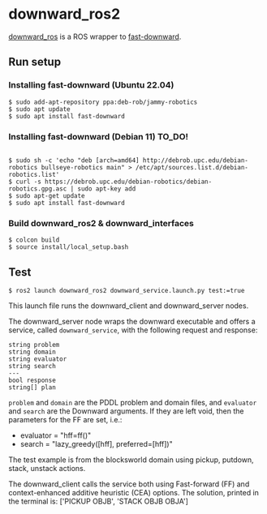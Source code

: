 # downward_ros2

[downward_ros](https://gitioc.upc.edu/jan.rosell/downward_ros) is a ROS wrapper to [fast-downward](https://www.fast-downward.org/).

## Run setup

### Installing fast-downward (Ubuntu 22.04)

```
$ sudo add-apt-repository ppa:deb-rob/jammy-robotics
$ sudo apt update
$ sudo apt install fast-downward
```

### Installing fast-downward (Debian 11) TO_DO!

```

$ sudo sh -c 'echo "deb [arch=amd64] http://debrob.upc.edu/debian-robotics bullseye-robotics main" > /etc/apt/sources.list.d/debian-robotics.list'
$ curl -s https://debrob.upc.edu/debian-robotics/debian-robotics.gpg.asc | sudo apt-key add
$ sudo apt-get update
$ sudo apt install fast-downward 
```

### Build downward_ros2 & downward_interfaces

```
$ colcon build
$ source install/local_setup.bash
```

## Test

```
$ ros2 launch downward_ros2 downward_service.launch.py test:=true
```

This launch file runs the downward_client and downward_server nodes. 

The downward_server node wraps the downward executable and offers a service, called `downward_service`, with the following request and response:

```
string problem
string domain
string evaluator
string search
---
bool response
string[] plan
```

`problem` and `domain` are the PDDL problem and domain files, and `evaluator` and `search` are the Downward arguments. If they are left void, then the parameters for the FF are set, i.e.:

- evaluator = "hff=ff()"
- search = "lazy_greedy([hff], preferred=[hff])"

The test example is from the blocksworld domain using pickup, putdown, stack, unstack actions. 

The downward_client calls the service both using Fast-forward (FF) and context-enhanced additive heuristic (CEA) options. The solution, printed in the terminal is: ['PICKUP OBJB', 'STACK OBJB OBJA']


